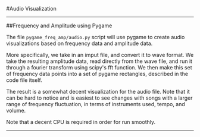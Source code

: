 #Audio Visualization

---

##Frequency and Amplitude using Pygame

The file `pygame_freq_amp/audio.py` script will use pygame to create audio visualizations based on frequency data and amplitude data.

More specifically, we take in an imput file, and convert it to wave format. We take the resulting amplitude data, read directly from the wave file, and run it through a fourier transform using scipy's fft function. We then make this set of frequency data points into a set of pygame rectangles, described in the code file itself.

The result is a somewhat decent visualization for the audio file. Note that it can be hard to notice and is easiest to see changes with songs with a larger range of frequency fluctuation, in terms of instruments used, tempo, and volume.

Note that a decent CPU is required in order for run smoothly.

---